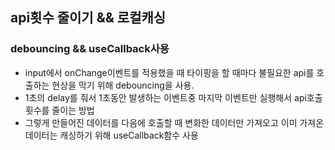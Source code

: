 ## api횟수 줄이기 && 로컬캐싱
### debouncing && useCallback사용
- input에서 onChange이벤트를 적용했을 때 타이핑을 할 때마다 불필요한 api를
호출하는 현상을 막기 위해 debouncing을 사용.
- 1초의 delay를 줘서 1초동안 발생하는 이벤트중 마지막 이벤트만 실행해서 api호출 횟수를 줄이는 방법
- 그렇게 만들어진 데이터를 다음에 호출할 때 변화한 데이터만 가져오고 이미 가져온 데이터는 캐싱하기 위해 useCallback함수 사용


  